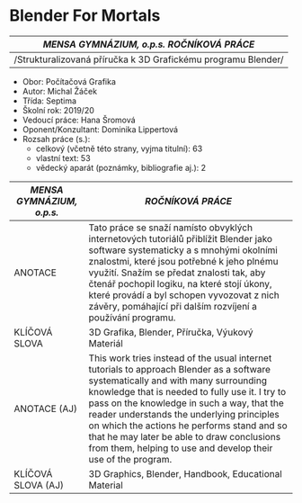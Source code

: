 # Blender For Mortals

| *MENSA GYMNÁZIUM, o.p.s.* *ROČNÍKOVÁ PRÁCE*                   |
|---|
| /Strukturalizovaná příručka k 3D Grafickému programu Blender/ |

- Obor: Počítačová Grafika
- Autor: Michal Žáček
- Třída: Septima
- Školní rok: 2019/20
- Vedoucí práce: Hana Šromová
- Oponent/Konzultant: Dominika Lippertová
- Rozsah práce (s.):
  - celkový (včetně této strany, vyjma titulní): 63
  - vlastní text: 53
  - vědecký aparát (poznámky, bibliografie aj.): 2

| *MENSA GYMNÁZIUM, o.p.s.* | *ROČNÍKOVÁ PRÁCE*                                            |
| ------------------------- | ------------------------------------------------------------ |
| ANOTACE                   | Tato práce se snaží namísto obvyklých internetových tutoriálů přiblížit Blender jako software systematicky a s mnohými okolními znalostmi, které jsou potřebné k jeho plnému využití. Snažím se předat znalosti tak, aby čtenář pochopil logiku, na které stojí úkony, které provádí a byl schopen vyvozovat z nich závěry, pomáhající při dalším rozvíjení a používání programu. |
| KLÍČOVÁ SLOVA             | 3D Grafika, Blender, Příručka, Výukový Materiál              |
| ANOTACE (AJ)              | This work tries instead of the usual internet tutorials to approach Blender as a software systematically and with many surrounding knowledge that is needed to fully use it. I try to pass on the knowledge in such a way, that the reader understands the underlying principles on which the actions he performs stand and so that he may later be able to draw conclusions from them, helping to use and develop their use of the program. |
| KLÍČOVÁ SLOVA (AJ)        | 3D Graphics, Blender, Handbook, Educational Material         |

